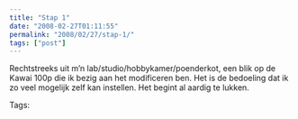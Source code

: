 ```yaml
---
title: "Stap 1"
date: "2008-02-27T01:11:55"
permalink: "2008/02/27/stap-1/"
tags: ["post"]
---
```

Rechtstreeks uit m’n lab/studio/hobbykamer/poenderkot, een blik op de Kawai 100p die ik bezig aan het modificeren ben. Het is de bedoeling dat ik zo veel mogelijk zelf kan instellen. Het begint al aardig te lukken.

Tags:
